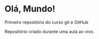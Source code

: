 # Olá, Mundo!
 Primeiro repositório do curso git e GitHub

Repositório criado durante uma aula ao vivo.
